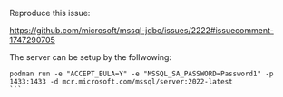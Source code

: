 Reproduce this issue:

https://github.com/microsoft/mssql-jdbc/issues/2222#issuecomment-1747290705

The server can be setup by the follwowing:

````
podman run -e "ACCEPT_EULA=Y" -e "MSSQL_SA_PASSWORD=Password1" -p 1433:1433 -d mcr.microsoft.com/mssql/server:2022-latest
```